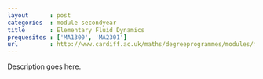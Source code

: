 ```yaml
---
layout      : post
categories  : module secondyear
title       : Elementary Fluid Dynamics
prequesites : ['MA1300', 'MA2301']
url         : http://www.cardiff.ac.uk/maths/degreeprogrammes/modules/ma0235.html
---
```


Description goes here.

